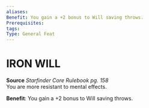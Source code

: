 ```yaml
---
aliases: 
Benefit: You gain a +2 bonus to Will saving throws.
Prerequisites: 
tags: 
Type: General Feat
---
```

# IRON WILL
**Source** _Starfinder Core Rulebook pg. 158_  
You are more resistant to mental effects.

**Benefit**: You gain a +2 bonus to Will saving throws.